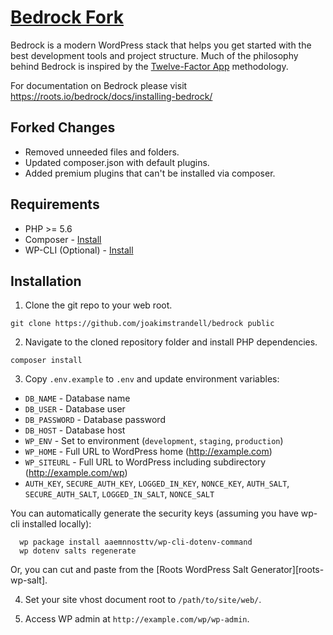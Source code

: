 # [Bedrock Fork](https://roots.io/bedrock/)
Bedrock is a modern WordPress stack that helps you get started with the best development tools and project structure. Much of the philosophy behind Bedrock is inspired by the [Twelve-Factor App](http://12factor.net/) methodology.

For documentation on Bedrock please visit https://roots.io/bedrock/docs/installing-bedrock/

## Forked Changes

* Removed unneeded files and folders.
* Updated composer.json with default plugins.
* Added premium plugins that can't be installed via composer.

## Requirements

* PHP >= 5.6
* Composer - [Install](https://getcomposer.org/doc/00-intro.md#installation-linux-unix-osx)
* WP-CLI (Optional) - [Install](http://wp-cli.org/#installing)

## Installation

1. Clone the git repo to your web root.

  `git clone https://github.com/joakimstrandell/bedrock public`

2. Navigate to the cloned repository folder and install PHP dependencies.

  `composer install`

3. Copy `.env.example` to `.env` and update environment variables:

  * `DB_NAME` - Database name
  * `DB_USER` - Database user
  * `DB_PASSWORD` - Database password
  * `DB_HOST` - Database host
  * `WP_ENV` - Set to environment (`development`, `staging`, `production`)
  * `WP_HOME` - Full URL to WordPress home (http://example.com)
  * `WP_SITEURL` - Full URL to WordPress including subdirectory (http://example.com/wp)
  * `AUTH_KEY`, `SECURE_AUTH_KEY`, `LOGGED_IN_KEY`, `NONCE_KEY`, `AUTH_SALT`, `SECURE_AUTH_SALT`, `LOGGED_IN_SALT`, `NONCE_SALT`

  You can automatically generate the security keys (assuming you have wp-cli installed locally):

      wp package install aaemnnosttv/wp-cli-dotenv-command
      wp dotenv salts regenerate

  Or, you can cut and paste from the [Roots WordPress Salt Generator][roots-wp-salt].

4. Set your site vhost document root to `/path/to/site/web/`.

5. Access WP admin at `http://example.com/wp/wp-admin`.
